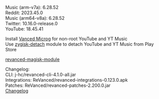Music (arm-v7a): 6.28.52  
Reddit: 2023.45.0  
Music (arm64-v8a): 6.28.52  
Twitter: 10.16.0-release.0  
YouTube: 18.45.41  

Install [Vanced Microg](https://github.com/TeamVanced/VancedMicroG/releases) for non-root YouTube and YT Music  
Use [zygisk-detach](https://github.com/j-hc/zygisk-detach) module to detach YouTube and YT Music from Play Store  

[revanced-magisk-module](https://github.com/Vucko130/revanced-magisk-module)  

Changelog:  
CLI: j-hc/revanced-cli-4.1.0-all.jar  
Integrations: ReVanced/revanced-integrations-0.123.0.apk  
Patches: ReVanced/revanced-patches-2.200.0.jar  
[Changelog](https://github.com/ReVanced/revanced-patches/releases/tag/v2.200.0)  
